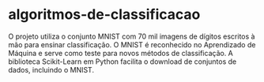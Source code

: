 # algoritmos-de-classificacao
 O projeto utiliza o conjunto MNIST com 70 mil imagens de dígitos escritos à mão para ensinar classificação. O MNIST é reconhecido no Aprendizado de Máquina e serve como teste para novos métodos de classificação. A biblioteca Scikit-Learn em Python facilita o download de conjuntos de dados, incluindo o MNIST.
